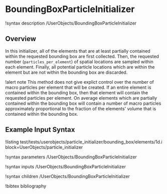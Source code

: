# BoundingBoxParticleInitializer

!syntax description /UserObjects/BoundingBoxParticleInitializer

## Overview

In this initializer, all of the elements that are at least partially contained within the requested bounding box are first collected. Then, the requested number (`particles_per_element`) of spatial locations are sampled within each element. Finally, all potential particle locations which are within the element but are not within the bounding box are discarded.

!alert note
This method does not give explict control over the number of macro particles per element that will be created. If an entire element is contained within the bounding box, then that element will contain the requested particles per element. On average elements which are partially contained within the bounding box will contain a number of macro particles approximately proportional to the fraction of the elements' volume that is contained within the bounding box.

## Example Input Syntax

!listing test/tests/userobjects/particle_initializer/bounding_box/elements/1d.i block=UserObjects/particle_initializer

!syntax parameters /UserObjects/BoundingBoxParticleInitializer

!syntax inputs /UserObjects/BoundingBoxParticleInitializer

!syntax children /UserObjects/BoundingBoxParticleInitializer

!bibtex bibliography
